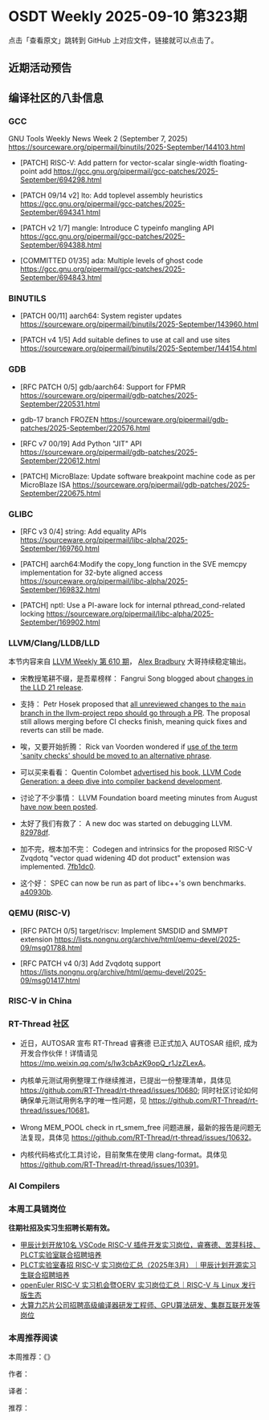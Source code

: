 # OSDT Weekly 2025-09-10 第323期

点击「查看原文」跳转到 GitHub 上对应文件，链接就可以点击了。

## 近期活动预告

## 编译社区的八卦信息

### GCC

GNU Tools Weekly News Week 2 (September 7, 2025)
https://sourceware.org/pipermail/binutils/2025-September/144103.html

- [PATCH] RISC-V: Add pattern for vector-scalar single-width floating-point add
  https://gcc.gnu.org/pipermail/gcc-patches/2025-September/694298.html

- [PATCH 09/14 v2] lto: Add toplevel assembly heuristics
  https://gcc.gnu.org/pipermail/gcc-patches/2025-September/694341.html

- [PATCH v2 1/7] mangle: Introduce C typeinfo mangling API
  https://gcc.gnu.org/pipermail/gcc-patches/2025-September/694388.html

- [COMMITTED 01/35] ada: Multiple levels of ghost code
  https://gcc.gnu.org/pipermail/gcc-patches/2025-September/694843.html

### BINUTILS

- [PATCH 00/11] aarch64: System register updates
  https://sourceware.org/pipermail/binutils/2025-September/143960.html

- [PATCH v4 1/5] Add suitable defines to use at call and use sites
  https://sourceware.org/pipermail/binutils/2025-September/144154.html

### GDB

- [RFC PATCH 0/5] gdb/aarch64: Support for FPMR
  https://sourceware.org/pipermail/gdb-patches/2025-September/220531.html

- gdb-17 branch FROZEN
  https://sourceware.org/pipermail/gdb-patches/2025-September/220576.html

- [RFC v7 00/19] Add Python "JIT" API
  https://sourceware.org/pipermail/gdb-patches/2025-September/220612.html

- [PATCH] MicroBlaze: Update software breakpoint machine code as per MicroBlaze ISA
  https://sourceware.org/pipermail/gdb-patches/2025-September/220675.html

### GLIBC

- [RFC v3 0/4] string: Add equality APIs
  https://sourceware.org/pipermail/libc-alpha/2025-September/169760.html

- [PATCH] aarch64:Modify the copy_long function in the SVE memcpy implementation for 32-byte aligned access
  https://sourceware.org/pipermail/libc-alpha/2025-September/169832.html

- [PATCH] nptl: Use a PI-aware lock for internal pthread_cond-related locking
  https://sourceware.org/pipermail/libc-alpha/2025-September/169902.html

### LLVM/Clang/LLDB/LLD

本节内容来自 [LLVM Weekly 第 610 期](http://llvmweekly.org/issue/610)，
[Alex Bradbury](https://www.linkedin.com/in/alex-bradbury/) 大哥持续稳定输出。

* 宋教授笔耕不缀，是吾辈榜样： Fangrui Song blogged about [changes in the LLD 21 release](https://maskray.me/blog/2025-09-07-lld-21-elf-changes).

* 支持： Petr Hosek proposed that [all unreviewed changes to the `main` branch in the llvm-project repo should go through a PR](https://discourse.llvm.org/t/rfc-require-pull-requests-for-all-llvm-project-commits/88164).  The proposal still allows merging before CI checks finish, meaning quick fixes and reverts can still be made.

* 唉，又要开始折腾： Rick van Voorden wondered if [use of the term 'sanity checks' should be moved to an alternative phrase](https://discourse.llvm.org/t/rfc-inclusive-language-migrate-sanity-checks-to-soundness-checks/88192).

* 可以买来看看： Quentin Colombet [advertised his book, LLVM Code Generation: a deep dive into compiler backend development](https://discourse.llvm.org/t/shameless-advertisement-for-a-beginner-friendly-llvm-backend-book/88194).

* 讨论了不少事情： LLVM Foundation board meeting minutes from August [have now been posted](https://discourse.llvm.org/t/board-meeting-minutes-aug-1-2025/88202).

* 太好了我们有救了： A new doc was started on debugging LLVM.
  [82978df](https://github.com/llvm/llvm-project/commit/82978dfc1356).

* 加不完，根本加不完： Codegen and intrinsics for the proposed RISC-V Zvqdotq "vector quad widening 4D dot product" extension was implemented.
  [7fb1dc0](https://github.com/llvm/llvm-project/commit/7fb1dc08d2f0).

* 这个好： SPEC can now be run as part of libc++'s own benchmarks.
  [a40930b](https://github.com/llvm/llvm-project/commit/a40930b26478).

### QEMU (RISC-V)

- [RFC PATCH 0/5] target/riscv: Implement SMSDID and SMMPT extension
  https://lists.nongnu.org/archive/html/qemu-devel/2025-09/msg01788.html

- [RFC PATCH v4 0/3] Add Zvqdotq support
  https://lists.nongnu.org/archive/html/qemu-devel/2025-09/msg01417.html

### RISC-V in China

### RT-Thread 社区

- 近日，AUTOSAR 宣布 RT-Thread 睿赛德 已正式加入 AUTOSAR 组织, 成为开发合作伙伴！详情请见 <https://mp.weixin.qq.com/s/Iw3cbAzK9opQ_r1JzZLexA>。

- 内核单元测试用例整理工作继续推进，已提出一份整理清单，具体见 <https://github.com/RT-Thread/rt-thread/issues/10680>; 同时社区讨论如何确保单元测试用例名字的唯一性问题，见 <https://github.com/RT-Thread/rt-thread/issues/10681>。

- Wrong MEM_POOL check in rt_smem_free 问题进展，最新的报告是问题无法复现，具体见 <https://github.com/RT-Thread/rt-thread/issues/10632>。

- 内核代码格式化工具讨论，目前聚焦在使用 clang-format。具体见 <https://github.com/RT-Thread/rt-thread/issues/10391>。

### AI Compilers

### 本周工具链岗位

**往期社招及实习生招聘长期有效。**

- [甲辰计划开放10名 VSCode RISC-V 插件开发实习岗位，睿赛德、苦芽科技、PLCT实验室联合招聘培养](https://mp.weixin.qq.com/s/zbMmsuAb3_XwBByTdKYM-Q)
- [PLCT实验室春招 RISC-V 实习岗位汇总（2025年3月）｜甲辰计划开源实习生联合招聘培养](https://mp.weixin.qq.com/s/no5v_YeGI3LUE7mYv5wUpQ)
- [openEuler RISC-V 实习机会暨OERV 实习岗位汇总｜RISC-V 与 Linux 发行版生态](https://mp.weixin.qq.com/s/87XEhORtte_iTTZqjinX2g)
- [大算力芯片公司招聘高级编译器研发工程师、GPU算法研发、集群互联开发等岗位](https://mp.weixin.qq.com/s/ONoNJ5jZmL794AdtlHrDuQ)

### 本周推荐阅读

本周推荐：《》

作者：

译者：

推荐：

